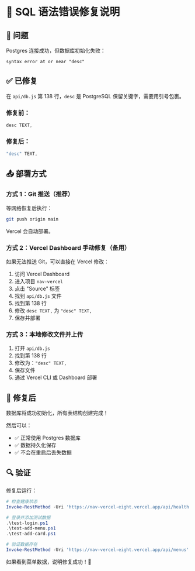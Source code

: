 # 🔧 SQL 语法错误修复说明

## 🎯 问题

Postgres 连接成功，但数据库初始化失败：

```
syntax error at or near "desc"
```

## ✅ 已修复

在 `api/db.js` 第 138 行，`desc` 是 PostgreSQL 保留关键字，需要用引号包裹。

### 修复前：
```javascript
desc TEXT,
```

### 修复后：
```javascript
"desc" TEXT,
```

## 📤 部署方式

### 方式 1：Git 推送（推荐）

等网络恢复后执行：

```bash
git push origin main
```

Vercel 会自动部署。

### 方式 2：Vercel Dashboard 手动修复（备用）

如果无法推送 Git，可以直接在 Vercel 修改：

1. 访问 Vercel Dashboard
2. 进入项目 `nav-vercel`
3. 点击 "Source" 标签
4. 找到 `api/db.js` 文件
5. 找到第 138 行
6. 修改 `desc TEXT,` 为 `"desc" TEXT,`
7. 保存并部署

### 方式 3：本地修改文件并上传

1. 打开 `api/db.js`
2. 找到第 138 行
3. 修改为：`"desc" TEXT,`
4. 保存文件
5. 通过 Vercel CLI 或 Dashboard 部署

## 🎉 修复后

数据库将成功初始化，所有表结构创建完成！

然后可以：
- ✅ 正常使用 Postgres 数据库
- ✅ 数据持久化保存
- ✅ 不会在重启后丢失数据

## 🔍 验证

修复后运行：

```powershell
# 检查健康状态
Invoke-RestMethod -Uri 'https://nav-vercel-eight.vercel.app/api/health'

# 登录并添加测试数据
.\test-login.ps1
.\test-add-menu.ps1
.\test-add-card.ps1

# 验证数据存在
Invoke-RestMethod -Uri 'https://nav-vercel-eight.vercel.app/api/menus'
```

如果看到菜单数据，说明修复成功！🎊